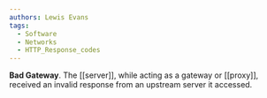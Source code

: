 ```yaml
---
authors: Lewis Evans
tags:
  - Software
  - Networks
  - HTTP_Response_codes
---
```

**Bad Gateway**. The [[server]], while acting as a gateway or [[proxy]], received an invalid response from an upstream server it accessed.
